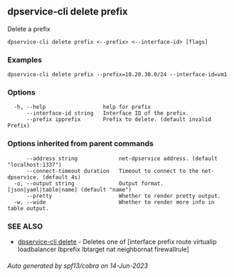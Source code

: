 ## dpservice-cli delete prefix

Delete a prefix

```
dpservice-cli delete prefix <--prefix> <--interface-id> [flags]
```

### Examples

```
dpservice-cli delete prefix --prefix=10.20.30.0/24 --interface-id=vm1
```

### Options

```
  -h, --help                  help for prefix
      --interface-id string   Interface ID of the prefix.
      --prefix ipprefix       Prefix to delete. (default invalid Prefix)
```

### Options inherited from parent commands

```
      --address string             net-dpservice address. (default "localhost:1337")
      --connect-timeout duration   Timeout to connect to the net-dpservice. (default 4s)
  -o, --output string              Output format. [json|yaml|table|name] (default "name")
      --pretty                     Whether to render pretty output.
  -w, --wide                       Whether to render more info in table output.
```

### SEE ALSO

* [dpservice-cli delete](dpservice-cli_delete.md)	 - Deletes one of [interface prefix route virtualip loadbalancer lbprefix lbtarget nat neighbornat firewallrule]

###### Auto generated by spf13/cobra on 14-Jun-2023
